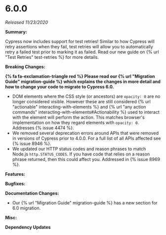 # 6.0.0

*Released 11/23/2020*

**Summary:**

Cypress now includes support for test retries! Similar to how Cypress will retry assertions when they fail, test retries will allow you to automatically retry a failed test prior to marking it as failed. Read our new guide on {% url "Test Retries" test-retries %} for more details.

**Breaking Changes:**

**{% fa fa-exclamation-triangle red %} Please read our {% url "Migration Guide" migration-guide %} which explains the changes in more detail and how to change your code to migrate to Cypress 6.0.**

- DOM elements where the CSS style (or ancestors) are `opacity: 0` are no longer considered visible. However these are still considered {% url "actionable" interacting-with-elements %} and {% url "any action commands"  interacting-with-elements#Actionability %} used to interact with the element will perform the action. This matches browser's implementation on how they regard elements with `opacity: 0`. Addresses {% issue 4474 %}.
- We removed several deprecation errors around APIs that were removed in versions of Cypress prior to 4.0.0. For a full list of all APIs affected see {% issue 8946 %}.
- We updated our HTTP status codes and reason phrases to match Node.js `http.STATUS_CODES`. If you have code that relies on a reason phrase returned, then this could affect you. Addressed in {% issue 8969 %}.

**Features:**

**Bugfixes:**

**Documentation Changes:**

- Our {% url "Migration Guide" migration-guide %} has a new section for 6.0 migration.

**Misc:**

**Dependency Updates**
